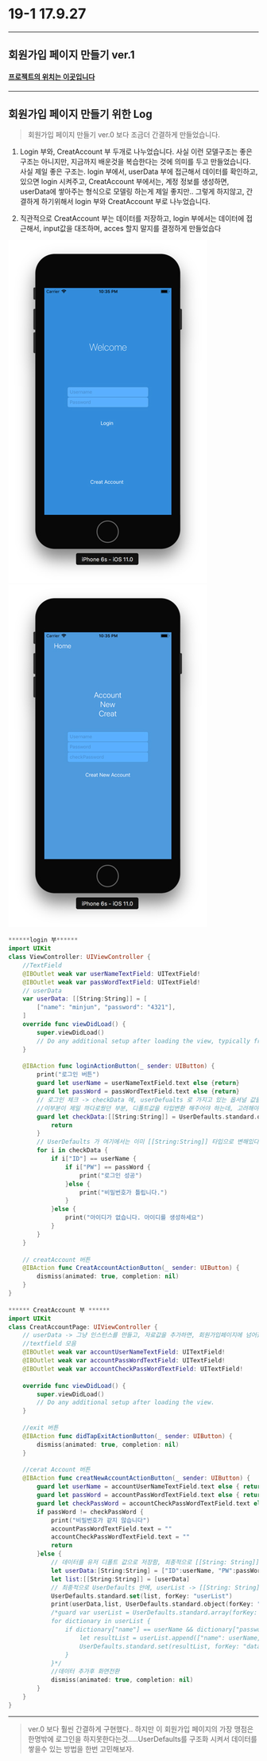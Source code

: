 # 19-1 17.9.27

---

## 회원가입 페이지 만들기 ver.1

#### [프로젝트의 위치는 이곳입니다](/Mini_Projects/Projexts_Xcode/17-9-27-makeLoginPage-Version2)


---

##  회원가입 페이지 만들기 위한 Log

> 회원가입 페이지 만들기 ver.0 보다 조금더 간결하게 만들었습니다.

1. Login 부와, CreatAccount 부 두개로 나누었습니다. 사실 이런 모델구조는 좋은 구조는 아니지만, 지금까지 배운것을 복습한다는 것에 의미를 두고 만들었습니다. 사실 제일 좋은 구조는. login 부에서, userData 부에 접근해서 데이터를 확인하고, 있으면 login 시켜주고, CreatAccount 부에서는, 계정 정보를 생성하면, userData에 쌓아주는 형식으로 모델링 하는게 제일 좋지만.. 그렇게 하지않고, 간결하게 하기위해서 login 부와 CreatAccount 부로 나누었습니다.

2. 직관적으로 CreatAccount 부는 데이터를 저장하고, login 부에서는 데이터에 접근해서, input값을 대조하며, acces 할지 말지를 결정하게 만들었습다


<p align="center">

![screen](/study/image/Login.jpg) ![screen](/study/image/Login-1.jpg)
 
</p>


```swift
******login 부******
import UIKit
class ViewController: UIViewController {
    //TextField 
    @IBOutlet weak var userNameTextField: UITextField!
    @IBOutlet weak var passWordTextField: UITextField!
    // userData
    var userData: [[String:String]] = [
        ["name": "minjun", "password": "4321"],
    ]
    override func viewDidLoad() {
        super.viewDidLoad()   
        // Do any additional setup after loading the view, typically from a nib.
    }
    
    @IBAction func loginActionButton(_ sender: UIButton) {
        print("로그인 버튼")    
        guard let userName = userNameTextField.text else {return}
        guard let passWord = passWordTextField.text else {return}
        // 로그인 체크 -> checkData 에, userDefualts 로 가지고 있는 옵셔널 값을 [[String:String]] 로 바꾸어주었음..!
        //이부분이 제일 까다로웠던 부분, 디폴트값을 타입변환 해주어야 하는데, 고려해야될 사항들이 조금있다. 
        guard let checkData:[[String:String]] = UserDefaults.standard.object(forKey: "userList") as? [[String:String]] else {
            return
        }
        // UserDefaults 가 여기에서는 이미 [[String:String]] 타입으로 변해있다. 그래서 바로 for 문에서 사용이 가능하다.
        for i in checkData {   
            if i["ID"] == userName {
                if i["PW"] == passWord {
                    print("로그인 성공")
                }else {
                    print("비밀번호가 틀립니다.")
                }
            }else {
                print("아이디가 없습니다. 아이디를 생성하세요")
            }
        }
    }
    
    // creatAccount 버튼
    @IBAction func CreatAccountActionButton(_ sender: UIButton) {
        dismiss(animated: true, completion: nil)
    }
}

****** CreatAccount 부 ******
import UIKit
class CreatAccountPage: UIViewController {
    // userData -> 그냥 인스턴스를 만들고, 자료값을 추가하면, 회원가입페이지에 넘어갔을때는, 자료값이 사라졌음..
    //textfield 모음
    @IBOutlet weak var accountUserNameTextField: UITextField!
    @IBOutlet weak var accountPassWordTextField: UITextField!
    @IBOutlet weak var accountCheckPassWordTextField: UITextField!
    
    override func viewDidLoad() {
        super.viewDidLoad()
        // Do any additional setup after loading the view.
    }
    
    //exit 버튼
    @IBAction func didTapExitActionButton(_ sender: UIButton) {
        dismiss(animated: true, completion: nil)
    }

    //cerat Account 버튼
    @IBAction func creatNewAccountActionButton(_ sender: UIButton) {        
        guard let userName = accountUserNameTextField.text else { return }
        guard let passWord = accountPassWordTextField.text else { return }
        guard let checkPassWord = accountCheckPassWordTextField.text else { return }
        if passWord != checkPassWord {
            print("비밀번호가 같지 않습니다")  
            accountPassWordTextField.text = ""
            accountCheckPassWordTextField.text = ""
            return 
        }else {
            // 데이터를 유저 디폴트 값으로 저장함, 최종적으로 [[String: String]] 로 만들고 싶은데, 좀더 직관적으로 하기위해서, 하위 데이터를 나누었다.
            let userData:[String:String] = ["ID":userName, "PW":passWord]
            let list:[[String:String]] = [userData]
            // 최종적으로 UserDefaults 안에, userList -> [[String: String]] 값에, [String: String] 값이 들어갔다.
            UserDefaults.standard.set(list, forKey: "userList")
            print(userData,list, UserDefaults.standard.object(forKey: "userList"))
            /*guard var userList = UserDefaults.standard.array(forKey: "data") as? [[String: String]] else { return }
            for dictionary in userList {
                if dictionary["name"] == userName && dictionary["password"] == passWord {
                    let resultList = userList.append(["name": userName, "password": passWord])
                    UserDefaults.standard.set(resultList, forKey: "data")
                }
            }*/
            //데이터 추가후 화면전환
            dismiss(animated: true, completion: nil)
        }
    }
}
```

---

> ver.0 보다 훨씬 간결하게 구현했다.. 하지만 이 회원가입 페이지의 가장 맹점은 한명밖에 로그인을 하지못한다는것.....UserDefaults를 구조화 시켜서 데이터를 쌓을수 있는 방법을 한번 고민해보자.



 
